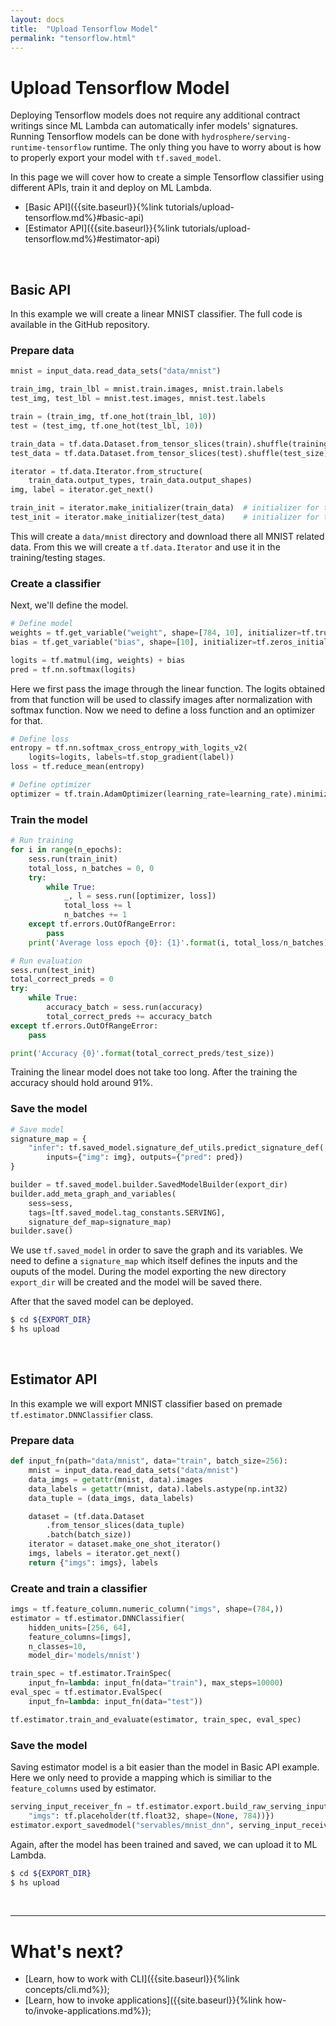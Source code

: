 ```yaml
---
layout: docs
title:  "Upload Tensorflow Model"
permalink: "tensorflow.html"
---
```


# Upload Tensorflow Model

Deploying Tensorflow models does not require any additional contract writings since ML Lambda can automatically infer models' signatures. Running Tensorflow models can be done with `hydrosphere/serving-runtime-tensorflow` runtime. The only thing you have to worry about is how to properly export your model with `tf.saved_model`.

In this page we will cover how to create a simple Tensorflow classifier using different APIs, train it and deploy on ML Lambda.

- [Basic API]({{site.baseurl}}{%link tutorials/upload-tensorflow.md%}#basic-api)
- [Estimator API]({{site.baseurl}}{%link tutorials/upload-tensorflow.md%}#estimator-api)

<br>

## Basic API

In this example we will create a linear MNIST classifier. The full code is available in the GitHub repository. 

### Prepare data 

```python
mnist = input_data.read_data_sets("data/mnist")

train_img, train_lbl = mnist.train.images, mnist.train.labels
test_img, test_lbl = mnist.test.images, mnist.test.labels

train = (train_img, tf.one_hot(train_lbl, 10))
test = (test_img, tf.one_hot(test_lbl, 10))

train_data = tf.data.Dataset.from_tensor_slices(train).shuffle(training_size).batch(batch_size)
test_data = tf.data.Dataset.from_tensor_slices(test).shuffle(test_size).batch(batch_size)

iterator = tf.data.Iterator.from_structure(
    train_data.output_types, train_data.output_shapes)
img, label = iterator.get_next()

train_init = iterator.make_initializer(train_data)	# initializer for train_data
test_init = iterator.make_initializer(test_data)	# initializer for test_data
```

This will create a `data/mnist` directory and download there all MNIST related data. From this we will create a `tf.data.Iterator` and use it in the training/testing stages.

### Create a classifier 

Next, we'll define the model. 

```python
# Define model 
weights = tf.get_variable("weight", shape=[784, 10], initializer=tf.truncated_normal_initializer(stddev=0.01))
bias = tf.get_variable("bias", shape=[10], initializer=tf.zeros_initializer)

logits = tf.matmul(img, weights) + bias
pred = tf.nn.softmax(logits)
```

Here we first pass the image through the linear function. The logits obtained from that function will be used to classify images after normalization with softmax function. Now we need to define a loss function and an optimizer for that. 

```python
# Define loss
entropy = tf.nn.softmax_cross_entropy_with_logits_v2(
    logits=logits, labels=tf.stop_gradient(label))
loss = tf.reduce_mean(entropy)

# Define optimizer
optimizer = tf.train.AdamOptimizer(learning_rate=learning_rate).minimize(loss)
```

### Train the model

```python
# Run training 
for i in range(n_epochs): 	
    sess.run(train_init)
    total_loss, n_batches = 0, 0
    try:
        while True:
            _, l = sess.run([optimizer, loss])
            total_loss += l
            n_batches += 1
    except tf.errors.OutOfRangeError:
        pass
    print('Average loss epoch {0}: {1}'.format(i, total_loss/n_batches))

# Run evaluation
sess.run(test_init)
total_correct_preds = 0
try:
    while True:
        accuracy_batch = sess.run(accuracy)
        total_correct_preds += accuracy_batch
except tf.errors.OutOfRangeError:
    pass

print('Accuracy {0}'.format(total_correct_preds/test_size))
```
Training the linear model does not take too long. After the training the accuracy should hold around 91%. 

### Save the model

```python
# Save model
signature_map = {
    "infer": tf.saved_model.signature_def_utils.predict_signature_def(
        inputs={"img": img}, outputs={"pred": pred})
}

builder = tf.saved_model.builder.SavedModelBuilder(export_dir)
builder.add_meta_graph_and_variables(
    sess=sess, 
    tags=[tf.saved_model.tag_constants.SERVING],
    signature_def_map=signature_map)
builder.save()
```

We use `tf.saved_model` in order to save the graph and its variables. We need to define a `signature_map` which itself defines the inputs and the ouputs of the model. During the model exporting the new directory `export_dir` will be created and the model will be saved there. 

After that the saved model can be deployed.

```sh 
$ cd ${EXPORT_DIR}
$ hs upload
```

<br>

## Estimator API

In this example we will export MNIST classifier based on premade `tf.estimator.DNNClassifier` class. 

### Prepare data

```python
def input_fn(path="data/mnist", data="train", batch_size=256):
    mnist = input_data.read_data_sets("data/mnist")
    data_imgs = getattr(mnist, data).images
    data_labels = getattr(mnist, data).labels.astype(np.int32)
    data_tuple = (data_imgs, data_labels)

    dataset = (tf.data.Dataset
        .from_tensor_slices(data_tuple)
        .batch(batch_size))
    iterator = dataset.make_one_shot_iterator()
    imgs, labels = iterator.get_next()
    return {"imgs": imgs}, labels
```

### Create and train a classifier

```python
imgs = tf.feature_column.numeric_column("imgs", shape=(784,))
estimator = tf.estimator.DNNClassifier(
    hidden_units=[256, 64],
    feature_columns=[imgs],
    n_classes=10,
    model_dir='models/mnist')

train_spec = tf.estimator.TrainSpec(
    input_fn=lambda: input_fn(data="train"), max_steps=10000)
eval_spec = tf.estimator.EvalSpec(
    input_fn=lambda: input_fn(data="test"))

tf.estimator.train_and_evaluate(estimator, train_spec, eval_spec)
```

### Save the model 

Saving estimator model is a bit easier than the model in Basic API example. Here we only need to provide a mapping which is similiar to the `feature_columns` used by estimator. 

```python
serving_input_receiver_fn = tf.estimator.export.build_raw_serving_input_receiver_fn({
    "imgs": tf.placeholder(tf.float32, shape=(None, 784))})
estimator.export_savedmodel("servables/mnist_dnn", serving_input_receiver_fn)
```

Again, after the model has been trained and saved, we can upload it to ML Lambda.

```sh 
$ cd ${EXPORT_DIR}
$ hs upload
```

<br>
<hr> 

# What's next?

- [Learn, how to work with CLI]({{site.baseurl}}{%link concepts/cli.md%});
- [Learn, how to invoke applications]({{site.baseurl}}{%link how-to/invoke-applications.md%});